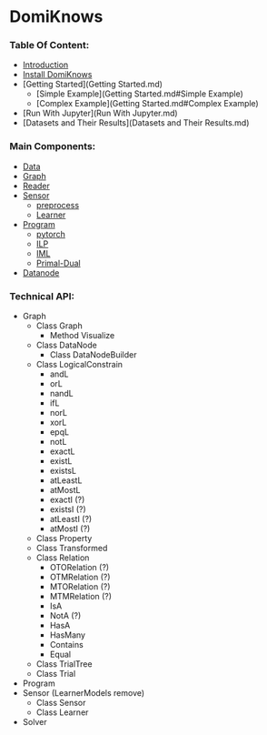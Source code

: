 # DomiKnows

### Table Of Content:

- [Introduction](introduction.md)
- [Install DomiKnows](InstallDomiKnows.md)
- [Getting Started](Getting Started.md)
  - [Simple Example](Getting Started.md#Simple Example)
  - [Complex Example](Getting Started.md#Complex Example)
- [Run With Jupyter](Run With Jupyter.md)
- [Datasets and Their Results](Datasets and Their Results.md)



### Main Components:

- [Data]()
- [Graph]()
- [Reader]()
- [Sensor]()
  - [preprocess]()
  - [Learner]()
- [Program]()
  - [pytorch]()
  - [ILP]()
  - [IML]()
  - [Primal-Dual]()
- [Datanode]()



### Technical API:

- Graph
  - Class Graph
    - Method Visualize
  - Class DataNode
    - Class DataNodeBuilder
  - Class LogicalConstrain
    - andL
    - orL
    - nandL
    - ifL
    - norL
    - xorL
    - epqL
    - notL
    - exactL
    - existL
    - existsL
    - atLeastL
    - atMostL
    - exactI (?)
    - existsI (?)
    - atLeastI (?)
    - atMostI (?)
  - Class Property
  - Class Transformed
  - Class Relation
    - OTORelation (?)
    - OTMRelation (?)
    - MTORelation (?)
    - MTMRelation (?)
    - IsA
    - NotA (?)
    - HasA
    - HasMany
    - Contains
    - Equal
  - Class TrialTree
  - Class Trial
- Program
- Sensor (LearnerModels remove)
  - Class Sensor
  - Class Learner
- Solver

